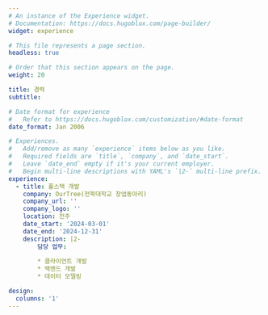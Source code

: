 ```yaml
---
# An instance of the Experience widget.
# Documentation: https://docs.hugoblox.com/page-builder/
widget: experience

# This file represents a page section.
headless: true

# Order that this section appears on the page.
weight: 20

title: 경력
subtitle:

# Date format for experience
#   Refer to https://docs.hugoblox.com/customization/#date-format
date_format: Jan 2006

# Experiences.
#   Add/remove as many `experience` items below as you like.
#   Required fields are `title`, `company`, and `date_start`.
#   Leave `date_end` empty if it's your current employer.
#   Begin multi-line descriptions with YAML's `|2-` multi-line prefix.
experience:
  - title: 풀스택 개발
    company: OurTree(전북대학교 창업동아리)
    company_url: ''
    company_logo: ''
    location: 전주
    date_start: '2024-03-01'
    date_end: '2024-12-31'
    description: |2-
        담당 업무:
        
        * 클라이언트 개발
        * 백엔드 개발
        * 데이터 모델링

design:
  columns: '1'
---
```

